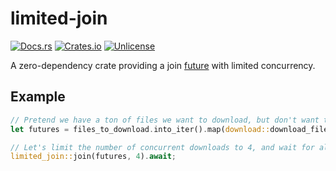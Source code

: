 # limited-join

[![Docs.rs][docs-badge]][docs-url]
[![Crates.io][crates-badge]][crates-url]
[![Unlicense][license-badge]][license-url]

[crates-badge]: https://img.shields.io/crates/v/limited-join.svg?style=for-the-badge&
[crates-url]: https://crates.io/crates/limited-join
[license-badge]: https://img.shields.io/badge/license-MIT-blue.svg?style=for-the-badge&
[license-url]: https://github.com/zebp/limited-join/blob/main/LICENSE
[docs-badge]: https://img.shields.io/badge/docs.rs-rustdoc-green?style=for-the-badge&
[docs-url]: https://docs.rs/limited-join/

A zero-dependency crate providing a join [future](https://doc.rust-lang.org/stable/std/future/trait.Future.html) with limited concurrency.

## Example

```rust
// Pretend we have a ton of files we want to download, but don't want to overwhelm the server.
let futures = files_to_download.into_iter().map(download::download_file);

// Let's limit the number of concurrent downloads to 4, and wait for all the files to download.
limited_join::join(futures, 4).await;
```
